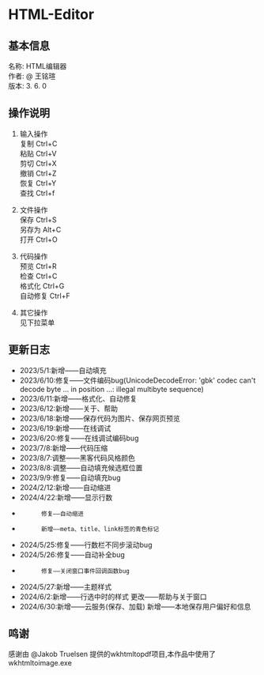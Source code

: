 # HTML-Editor

## 基本信息
名称: HTML编辑器<br>
作者: @ 王铭瑄<br>
版本: 3. 6. 0<br>

## 操作说明
1. 输入操作<br>
    复制          Ctrl+C<br>
    粘贴          Ctrl+V<br>
    剪切          Ctrl+X<br>
    撤销          Ctrl+Z<br>
    恢复          Ctrl+Y<br>
    查找          Ctrl+f<br>
2. 文件操作<br>
    保存          Ctrl+S<br>
    另存为        Alt+C<br>
    打开          Ctrl+O<br>
3. 代码操作<br>
    预览          Ctrl+R<br>
    检查          Ctrl+C<br>
    格式化        Ctrl+G<br>
    自动修复      Ctrl+F<br>

4. 其它操作<br>
    见下拉菜单

## 更新日志
* 2023/5/1:新增——自动填充
* 2023/6/10:修复——文件编码bug(UnicodeDecodeError: 'gbk' codec can't decode byte ... in position ...: illegal multibyte sequence)
* 2023/6/11:新增——格式化、自动修复
* 2023/6/12:新增——关于、帮助
* 2023/6/18:新增——保存代码为图片、保存网页预览
* 2023/6/19:新增——在线调试
* 2023/6/20:修复——在线调试编码bug
* 2023/7/8:新增——代码压缩
* 2023/8/7:调整——黑客代码风格颜色
* 2023/8/8:调整——自动填充候选框位置
* 2023/9/9:修复——自动填充bug
* 2024/2/12:新增——自动缩进
* 2024/4/22:新增——显示行数
*           修复——自动缩进
*           新增——meta、title、link标签的青色标记
* 2024/5/25:修复——行数栏不同步滚动bug
* 2024/5/26:修复——自动补全bug
*           修复——关闭窗口事件回调函数bug
* 2024/5/27:新增——主题样式
* 2024/6/2:新增——行选中时的样式
           更改——帮助与关于窗口
* 2024/6/30:新增——云服务(保存、加载)
            新增——本地保存用户偏好和信息

## 鸣谢
感谢由 @Jakob Truelsen 提供的wkhtmltopdf项目,本作品中使用了wkhtmltoimage.exe
